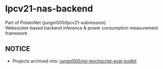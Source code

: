 # lpcv21-nas-backend
Part of PotatoNet (jungin500/lpcv21-submission)  
Websocket-based backend inference &amp; power consumption measurement framework

## NOTICE
- Projects archived into: [jungin500/rpi-torchscript-eval-toolkit](https://github.com/jungin500/rpi-torchscript-eval-toolkit)
